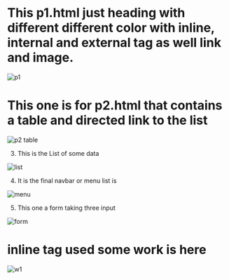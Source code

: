 # This p1.html just heading with different different color with inline, internal and external tag as well link and image.


![p1](https://user-images.githubusercontent.com/91344066/208267482-2a031ac3-1ff0-4308-b1a7-d17878f7161b.JPG)

# This one is for p2.html that contains a table and directed link to the list


![p2 table](https://user-images.githubusercontent.com/91344066/208267845-a17f3e7f-e284-4bb4-bd8a-1e11630f6522.JPG)


3. This is the List of some data


![list](https://user-images.githubusercontent.com/91344066/208267850-7432b64f-a6ab-4da0-a76b-0d5e43704be1.JPG)


4. It is the final navbar or menu list is



![menu](https://user-images.githubusercontent.com/91344066/208267906-5a4ce5c3-e589-4b71-b361-ed6090e37536.JPG)


5. This one a form taking three input


![form](https://user-images.githubusercontent.com/91344066/208744409-abe4fa97-31e0-4abf-a11d-2d5e2da095ce.JPG)

# inline tag used some work is here


![w1](https://user-images.githubusercontent.com/91344066/209447504-cbbd6a1d-dd14-4377-8413-1cd3c47b6fe7.JPG)







